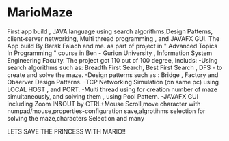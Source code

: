 # MarioMaze
First app build , JAVA language using search algorithms,Design Patterns, client-server networking, Multi thread programming , and JAVAFX GUI.
The App build By Barak Falach and me.
as part of project in " Advanced Topics In Programming " course in Ben - Gurion University , Information System Engineering Faculty.
The project got 110 out of 100 degree,
Includs:
-Using search algorithms such as: Breadth First Search, Best First Search , DFS - to create and solve the maze.
-Design patterns such as : Bridge , Factory and Observer Design Patterns.
-TCP Networking Simulation (on same pc) using LOCAL HOST , and PORT.
-Multi thread using for creation number of maze simultaneously, and solving them , using Pool Pattern.
-JAVAFX GUI including Zoom IN&OUT by CTRL+Mouse Scroll,move character with numpad/mouse,properties-configuration save,algrotihms selection for solving the maze,characters   Selection and many 

LETS SAVE THE PRINCESS WITH MARIO!! 

